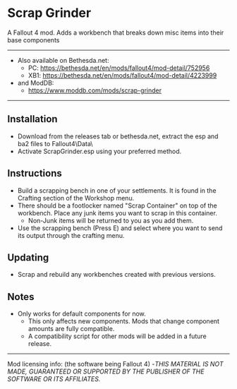 # Scrap Grinder

A Fallout 4 mod. Adds a workbench that breaks down misc items into their base components

-------------------------------------------------------------------------------------------------------

- Also available on Bethesda.net:
	- PC: https://bethesda.net/en/mods/fallout4/mod-detail/752956
	- XB1: https://bethesda.net/en/mods/fallout4/mod-detail/4223999
- and ModDB:
	- https://www.moddb.com/mods/scrap-grinder

-------------------------------------------------------------------------------------------------------

## Installation

- Download from the releases tab or bethesda.net, extract the esp and ba2 files to Fallout4\\Data\\
- Activate ScrapGrinder.esp using your preferred method.


## Instructions

- Build a scrapping bench in one of your settlements. It is found in the Crafting section of the Workshop menu.
- There should be a footlocker named "Scrap Container" on top of the workbench. Place any junk items you want to scrap in this container.
    - Non-Junk items will be returned to you as you add them.
- Use the scrapping bench (Press E) and select where you want to send its output through the crafting menu.


## Updating

- Scrap and rebuild any workbenches created with previous versions.


## Notes

- Only works for default components for now.
    - This only affects new components. Mods that change component amounts are fully compatible.
    - A compatibility script for other mods will be added in a future release.


-------------------------------------------------------------------------------------------------------
Mod licensing info: (the software being Fallout 4)
-*THIS MATERIAL IS NOT MADE, GUARANTEED OR SUPPORTED BY THE PUBLISHER OF THE SOFTWARE OR ITS AFFILIATES.*